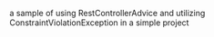 a sample of using RestControllerAdvice and utilizing ConstraintViolationException in a simple project
